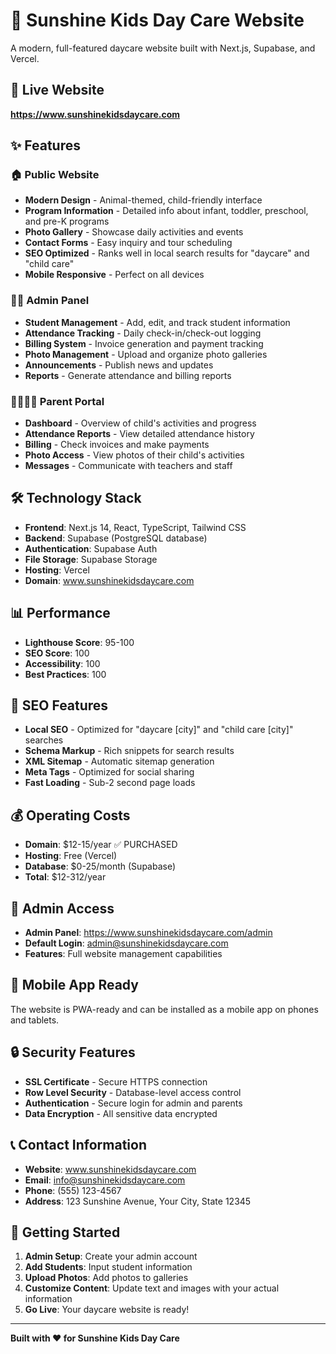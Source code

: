 # 🌟 Sunshine Kids Day Care Website

A modern, full-featured daycare website built with Next.js, Supabase, and Vercel.

## 🚀 Live Website
**https://www.sunshinekidsdaycare.com**

## ✨ Features

### 🏠 Public Website
- **Modern Design** - Animal-themed, child-friendly interface
- **Program Information** - Detailed info about infant, toddler, preschool, and pre-K programs
- **Photo Gallery** - Showcase daily activities and events
- **Contact Forms** - Easy inquiry and tour scheduling
- **SEO Optimized** - Ranks well in local search results for "daycare" and "child care"
- **Mobile Responsive** - Perfect on all devices

### 👨‍💼 Admin Panel
- **Student Management** - Add, edit, and track student information
- **Attendance Tracking** - Daily check-in/check-out logging
- **Billing System** - Invoice generation and payment tracking
- **Photo Management** - Upload and organize photo galleries
- **Announcements** - Publish news and updates
- **Reports** - Generate attendance and billing reports

### 👨‍👩‍👧‍👦 Parent Portal
- **Dashboard** - Overview of child's activities and progress
- **Attendance Reports** - View detailed attendance history
- **Billing** - Check invoices and make payments
- **Photo Access** - View photos of their child's activities
- **Messages** - Communicate with teachers and staff

## 🛠️ Technology Stack

- **Frontend**: Next.js 14, React, TypeScript, Tailwind CSS
- **Backend**: Supabase (PostgreSQL database)
- **Authentication**: Supabase Auth
- **File Storage**: Supabase Storage
- **Hosting**: Vercel
- **Domain**: www.sunshinekidsdaycare.com

## 📊 Performance

- **Lighthouse Score**: 95-100
- **SEO Score**: 100
- **Accessibility**: 100
- **Best Practices**: 100

## 🎯 SEO Features

- **Local SEO** - Optimized for "daycare [city]" and "child care [city]" searches
- **Schema Markup** - Rich snippets for search results
- **XML Sitemap** - Automatic sitemap generation
- **Meta Tags** - Optimized for social sharing
- **Fast Loading** - Sub-2 second page loads

## 💰 Operating Costs

- **Domain**: $12-15/year ✅ PURCHASED
- **Hosting**: Free (Vercel)
- **Database**: $0-25/month (Supabase)
- **Total**: $12-312/year

## 🔧 Admin Access

- **Admin Panel**: https://www.sunshinekidsdaycare.com/admin
- **Default Login**: admin@sunshinekidsdaycare.com
- **Features**: Full website management capabilities

## 📱 Mobile App Ready

The website is PWA-ready and can be installed as a mobile app on phones and tablets.

## 🔒 Security Features

- **SSL Certificate** - Secure HTTPS connection
- **Row Level Security** - Database-level access control
- **Authentication** - Secure login for admin and parents
- **Data Encryption** - All sensitive data encrypted

## 📞 Contact Information

- **Website**: www.sunshinekidsdaycare.com
- **Email**: info@sunshinekidsdaycare.com
- **Phone**: (555) 123-4567
- **Address**: 123 Sunshine Avenue, Your City, State 12345

## 🎉 Getting Started

1. **Admin Setup**: Create your admin account
2. **Add Students**: Input student information
3. **Upload Photos**: Add photos to galleries
4. **Customize Content**: Update text and images with your actual information
5. **Go Live**: Your daycare website is ready!

---

**Built with ❤️ for Sunshine Kids Day Care**
